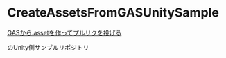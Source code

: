 # CreateAssetsFromGASUnitySample

[GASから.assetを作ってプルリクを投げる](https://qiita.com/MizoTake/items/44472ce795caf0b028ac)

のUnity側サンプルリポジトリ
